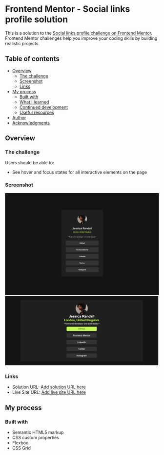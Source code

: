 # Frontend Mentor - Social links profile solution

This is a solution to the [Social links profile challenge on Frontend Mentor](https://www.frontendmentor.io/challenges/social-links-profile-UG32l9m6dQ). Frontend Mentor challenges help you improve your coding skills by building realistic projects. 

## Table of contents

- [Overview](#overview)
  - [The challenge](#the-challenge)
  - [Screenshot](#screenshot)
  - [Links](#links)
- [My process](#my-process)
  - [Built with](#built-with)
  - [What I learned](#what-i-learned)
  - [Continued development](#continued-development)
  - [Useful resources](#useful-resources)
- [Author](#author)
- [Acknowledgments](#acknowledgments)



## Overview

### The challenge

Users should be able to:

- See hover and focus states for all interactive elements on the page

### Screenshot

![](./screenshot1.png)
  ![](./screenshot2.png)


### Links

- Solution URL: [Add solution URL here](https://github.com/Dikshaonly/social-main-profile)
- Live Site URL: [Add live site URL here](https://social-main-profile.netlify.app/)

## My process

### Built with

- Semantic HTML5 markup
- CSS custom properties
- Flexbox
- CSS Grid


